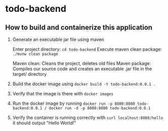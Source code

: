 # todo-backend
## How to build and containerize this application

1. Generate an executable jar file using maven

    Enter project directory: `cd todo-backend`
    Execute maven clean package: `./mvnw clean package`

    Maven clean: Cleans the project, deletes old files
    Maven package: Compiles our source code and creates an executable .jar file in the target/ directory

2. Build the docker image using `docker build -t todo-backend:0.0.1 .`
3. Verify that the image is there with `docker images`
4. Run the docker image by running `docker run -p 8080:8080 todo-backend:0.0.1 / docker run -d -p 8080:8080 todo-backend:0.0.1`
5. Verify the container is running correctly with `curl localhost:8080/hello` it should output "Hello World!"